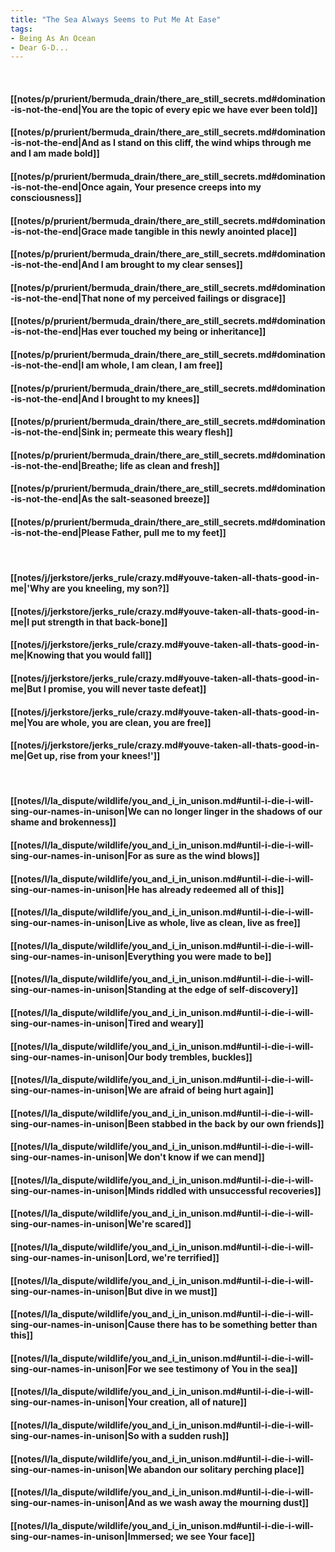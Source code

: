 ```yaml
---
title: "The Sea Always Seems to Put Me At Ease"
tags:
- Being As An Ocean
- Dear G-D...
---
```

&nbsp;
#### [[notes/p/prurient/bermuda_drain/there_are_still_secrets.md#domination-is-not-the-end|You are the topic of every epic we have ever been told]]
#### [[notes/p/prurient/bermuda_drain/there_are_still_secrets.md#domination-is-not-the-end|And as I stand on this cliff, the wind whips through me and I am made bold]]
#### [[notes/p/prurient/bermuda_drain/there_are_still_secrets.md#domination-is-not-the-end|Once again, Your presence creeps into my consciousness]]
#### [[notes/p/prurient/bermuda_drain/there_are_still_secrets.md#domination-is-not-the-end|Grace made tangible in this newly anointed place]]
#### [[notes/p/prurient/bermuda_drain/there_are_still_secrets.md#domination-is-not-the-end|And I am brought to my clear senses]]
#### [[notes/p/prurient/bermuda_drain/there_are_still_secrets.md#domination-is-not-the-end|That none of my perceived failings or disgrace]]
#### [[notes/p/prurient/bermuda_drain/there_are_still_secrets.md#domination-is-not-the-end|Has ever touched my being or inheritance]]
#### [[notes/p/prurient/bermuda_drain/there_are_still_secrets.md#domination-is-not-the-end|I am whole, I am clean, I am free]]
#### [[notes/p/prurient/bermuda_drain/there_are_still_secrets.md#domination-is-not-the-end|And I brought to my knees]]
#### [[notes/p/prurient/bermuda_drain/there_are_still_secrets.md#domination-is-not-the-end|Sink in; permeate this weary flesh]]
#### [[notes/p/prurient/bermuda_drain/there_are_still_secrets.md#domination-is-not-the-end|Breathe; life as clean and fresh]]
#### [[notes/p/prurient/bermuda_drain/there_are_still_secrets.md#domination-is-not-the-end|As the salt-seasoned breeze]]
#### [[notes/p/prurient/bermuda_drain/there_are_still_secrets.md#domination-is-not-the-end|Please Father, pull me to my feet]]
&nbsp;
#### [[notes/j/jerkstore/jerks_rule/crazy.md#youve-taken-all-thats-good-in-me|'Why are you kneeling, my son?]]
#### [[notes/j/jerkstore/jerks_rule/crazy.md#youve-taken-all-thats-good-in-me|I put strength in that back-bone]]
#### [[notes/j/jerkstore/jerks_rule/crazy.md#youve-taken-all-thats-good-in-me|Knowing that you would fall]]
#### [[notes/j/jerkstore/jerks_rule/crazy.md#youve-taken-all-thats-good-in-me|But I promise, you will never taste defeat]]
#### [[notes/j/jerkstore/jerks_rule/crazy.md#youve-taken-all-thats-good-in-me|You are whole, you are clean, you are free]]
#### [[notes/j/jerkstore/jerks_rule/crazy.md#youve-taken-all-thats-good-in-me|Get up, rise from your knees!']]
&nbsp;
#### [[notes/l/la_dispute/wildlife/you_and_i_in_unison.md#until-i-die-i-will-sing-our-names-in-unison|We can no longer linger in the shadows of our shame and brokenness]]
#### [[notes/l/la_dispute/wildlife/you_and_i_in_unison.md#until-i-die-i-will-sing-our-names-in-unison|For as sure as the wind blows]]
#### [[notes/l/la_dispute/wildlife/you_and_i_in_unison.md#until-i-die-i-will-sing-our-names-in-unison|He has already redeemed all of this]]
#### [[notes/l/la_dispute/wildlife/you_and_i_in_unison.md#until-i-die-i-will-sing-our-names-in-unison|Live as whole, live as clean, live as free]]
#### [[notes/l/la_dispute/wildlife/you_and_i_in_unison.md#until-i-die-i-will-sing-our-names-in-unison|Everything you were made to be]]
#### [[notes/l/la_dispute/wildlife/you_and_i_in_unison.md#until-i-die-i-will-sing-our-names-in-unison|Standing at the edge of self-discovery]]
#### [[notes/l/la_dispute/wildlife/you_and_i_in_unison.md#until-i-die-i-will-sing-our-names-in-unison|Tired and weary]]
#### [[notes/l/la_dispute/wildlife/you_and_i_in_unison.md#until-i-die-i-will-sing-our-names-in-unison|Our body trembles, buckles]]
#### [[notes/l/la_dispute/wildlife/you_and_i_in_unison.md#until-i-die-i-will-sing-our-names-in-unison|We are afraid of being hurt again]]
#### [[notes/l/la_dispute/wildlife/you_and_i_in_unison.md#until-i-die-i-will-sing-our-names-in-unison|Been stabbed in the back by our own friends]]
#### [[notes/l/la_dispute/wildlife/you_and_i_in_unison.md#until-i-die-i-will-sing-our-names-in-unison|We don't know if we can mend]]
#### [[notes/l/la_dispute/wildlife/you_and_i_in_unison.md#until-i-die-i-will-sing-our-names-in-unison|Minds riddled with unsuccessful recoveries]]
#### [[notes/l/la_dispute/wildlife/you_and_i_in_unison.md#until-i-die-i-will-sing-our-names-in-unison|We're scared]]
#### [[notes/l/la_dispute/wildlife/you_and_i_in_unison.md#until-i-die-i-will-sing-our-names-in-unison|Lord, we're terrified]]
#### [[notes/l/la_dispute/wildlife/you_and_i_in_unison.md#until-i-die-i-will-sing-our-names-in-unison|But dive in we must]]
#### [[notes/l/la_dispute/wildlife/you_and_i_in_unison.md#until-i-die-i-will-sing-our-names-in-unison|Cause there has to be something better than this]]
#### [[notes/l/la_dispute/wildlife/you_and_i_in_unison.md#until-i-die-i-will-sing-our-names-in-unison|For we see testimony of You in the sea]]
#### [[notes/l/la_dispute/wildlife/you_and_i_in_unison.md#until-i-die-i-will-sing-our-names-in-unison|Your creation, all of nature]]
#### [[notes/l/la_dispute/wildlife/you_and_i_in_unison.md#until-i-die-i-will-sing-our-names-in-unison|So with a sudden rush]]
#### [[notes/l/la_dispute/wildlife/you_and_i_in_unison.md#until-i-die-i-will-sing-our-names-in-unison|We abandon our solitary perching place]]
#### [[notes/l/la_dispute/wildlife/you_and_i_in_unison.md#until-i-die-i-will-sing-our-names-in-unison|And as we wash away the mourning dust]]
#### [[notes/l/la_dispute/wildlife/you_and_i_in_unison.md#until-i-die-i-will-sing-our-names-in-unison|Immersed; we see Your face]]
